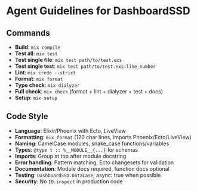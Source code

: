 # Agent Guidelines for DashboardSSD

## Commands
- **Build**: `mix compile`
- **Test all**: `mix test`
- **Test single file**: `mix test path/to/test.exs`
- **Test single test**: `mix test path/to/test.exs:line_number`
- **Lint**: `mix credo --strict`
- **Format**: `mix format`
- **Type check**: `mix dialyzer`
- **Full check**: `mix check` (format + lint + dialyzer + test + docs)
- **Setup**: `mix setup`

## Code Style
- **Language**: Elixir/Phoenix with Ecto, LiveView
- **Formatting**: `mix format` (120 char lines, imports Phoenix/Ecto/LiveView)
- **Naming**: CamelCase modules, snake_case functions/variables
- **Types**: `@type t :: %__MODULE__{...}` for schemas
- **Imports**: Group at top after module docstring
- **Error handling**: Pattern matching, Ecto changesets for validation
- **Documentation**: Module docs required, function docs optional
- **Testing**: `DashboardSSD.DataCase`, async: true when possible
- **Security**: No `IO.inspect` in production code

